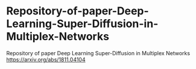 # Repository-of-paper-Deep-Learning-Super-Diffusion-in-Multiplex-Networks
Repository of paper Deep Learning Super-Diffusion in Multiplex Networks https://arxiv.org/abs/1811.04104
